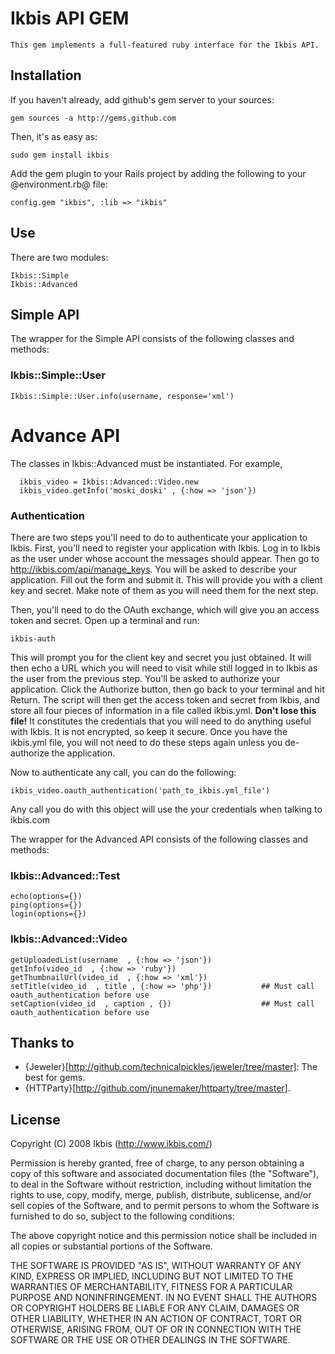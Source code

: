 # Ikbis API GEM
	This gem implements a full-featured ruby interface for the Ikbis API.


## Installation
If you haven't already, add github's gem server to your sources:

  	gem sources -a http://gems.github.com

Then, it's as easy as:

    sudo gem install ikbis

Add the gem plugin to your Rails project by adding the following to your @environment.rb@ file:
	
	config.gem "ikbis", :lib => "ikbis"
	

## Use
There are two modules:

  	Ikbis::Simple
  	Ikbis::Advanced

## Simple API

The wrapper for the Simple API consists of the following classes and methods:

### Ikbis::Simple::User
	
	Ikbis::Simple::User.info(username, response='xml')


# Advance API 
The classes in Ikbis::Advanced must be instantiated. For example,

	  ikbis_video = Ikbis::Advanced::Video.new
	  ikbis_video.getInfo('moski_doski' , {:how => 'json'}) 

### Authentication
There are two steps you'll need to do to authenticate your application to Ikbis. First, you'll need to register your application with Ikbis. Log in to Ikbis as the user under whose account the messages should appear. Then go to http://ikbis.com/api/manage_keys. You will be asked to describe your application. Fill out the form and submit it. This will provide you with a client key and secret. Make note of them as you will need them for the next step.

Then, you'll need to do the OAuth exchange, which will give you an access token and secret. Open up a terminal and run:

    ikbis-auth

This will prompt you for the client key and secret you just obtained. It will then echo a URL which you will need to visit while still logged in to Ikbis as the user from the previous step. You'll be asked to authorize your application. Click the Authorize button, then go back to your terminal and hit Return. The script will then get the access token and secret from Ikbis, and store all four pieces of information in a file called ikbis.yml. **Don't lose this file!** It constitutes the credentials that you will need to do anything useful with Ikbis. It is not encrypted, so keep it secure. Once you have the ikbis.yml file, you will not need to do these steps again unless you de-authorize the application.	
	  	

Now to authenticate any call, you can do the following:

	ikbis_video.oauth_authentication('path_to_ikbis.yml_file')

Any call you do with this object will use the your credentials when talking to ikbis.com	
	
	
The wrapper for the Advanced API consists of the following classes and methods:

### Ikbis::Advanced::Test

	echo(options={})
  	ping(options={})
  	login(options={})

### Ikbis::Advanced::Video
	
	getUploadedList(username  , {:how => 'json'})		
	getInfo(video_id  , {:how => 'ruby'})
	getThumbnailUrl(video_id  , {:how => 'xml'})
	setTitle(video_id  , title , {:how => 'php'})			## Must call oauth_authentication before use
	setCaption(video_id  , caption , {})					## Must call oauth_authentication before use
	

## Thanks to

* {Jeweler}[http://github.com/technicalpickles/jeweler/tree/master]: The best for gems.
* {HTTParty}[http://github.com/jnunemaker/httparty/tree/master].


## License

Copyright (C) 2008 Ikbis (http://www.ikbis.com/)

Permission is hereby granted, free of charge, to any person obtaining a copy of this software and associated documentation files (the "Software"), to deal in the Software without restriction, including without limitation the rights to use, copy, modify, merge, publish, distribute, sublicense, and/or sell copies of the Software, and to permit persons to whom the Software is furnished to do so, subject to the following conditions:

The above copyright notice and this permission notice shall be included in all copies or substantial portions of the Software.

THE SOFTWARE IS PROVIDED "AS IS", WITHOUT WARRANTY OF ANY KIND, EXPRESS OR IMPLIED, INCLUDING BUT NOT LIMITED TO THE WARRANTIES OF MERCHANTABILITY, FITNESS FOR A PARTICULAR PURPOSE AND NONINFRINGEMENT. IN NO EVENT SHALL THE AUTHORS OR COPYRIGHT HOLDERS BE LIABLE FOR ANY CLAIM, DAMAGES OR OTHER LIABILITY, WHETHER IN AN ACTION OF CONTRACT, TORT OR OTHERWISE, ARISING FROM, OUT OF OR IN CONNECTION WITH THE SOFTWARE OR THE USE OR OTHER DEALINGS IN THE SOFTWARE.
